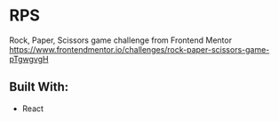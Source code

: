 # RPS
Rock, Paper, Scissors game challenge from Frontend Mentor https://www.frontendmentor.io/challenges/rock-paper-scissors-game-pTgwgvgH

## Built With: 
- React
